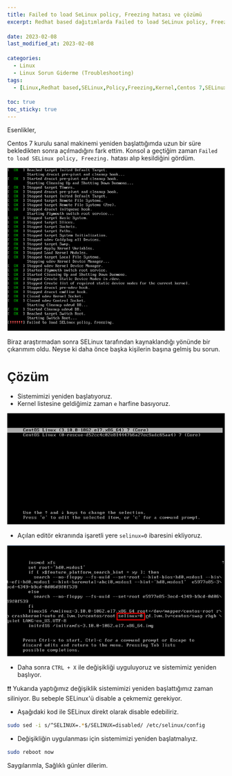 ```yaml
---
title: Failed to load SeLinux policy, Freezing hatası ve çözümü
excerpt: Redhat based dağıtımlarda Failed to load SeLinux policy, Freezing hatası ve çözümü

date: 2023-02-08
last_modified_at: 2023-02-08

categories:
  - Linux
  - Linux Sorun Giderme (Troubleshooting)
tags: 
  - [Linux,Redhat based,SELinux,Policy,Freezing,Kernel,Centos 7,SELinux disable]

toc: true
toc_sticky: true
---
```


Esenlikler,

Centos 7 kurulu sanal makinemi yeniden başlattığımda uzun bir süre bekledikten sonra açılmadığını fark ettim. Konsol a geçtiğim zaman `Failed to load SELinux policy, Freezing.` hatası alıp kesildiğini gördüm.

![](https://raw.githubusercontent.com/sercangezer/sercangezer.github.io/main/images/2023/20230208-Centos7-failed-to-load-selinux-policy-freezing01.png)

Biraz araştırmadan sonra SELinux tarafından kaynaklandığı yönünde bir çıkarımım oldu. Neyse ki daha önce başka kişilerin başına gelmiş bu sorun.

# Çözüm

* Sistemimizi yeniden başlatıyoruz.
* Kernel listesine geldiğimiz zaman `e` harfine basıyoruz.

![](https://raw.githubusercontent.com/sercangezer/sercangezer.github.io/main/images/2023/20230208-Centos7-failed-to-load-selinux-policy-freezing-kernel-list.png)

* Açılan editör ekranında işaretli yere `selinux=0` ibaresini ekliyoruz.

![](https://raw.githubusercontent.com/sercangezer/sercangezer.github.io/main/images/2023/20230208-Centos7-failed-to-load-selinux-policy-freezing-selinux-0.png)

* Daha sonra `CTRL + X` ile değişikliği uyguluyoruz ve sistemimiz yeniden başlıyor.

❗❗ Yukarıda yaptığımız değişiklik sistemimizi yeniden başlattığımız zaman siliniyor. Bu sebeple SELinux'ü disable a çekmemiz gerekiyor.

* Aşağıdaki kod ile SELinux direkt olarak disable edebiliriz.

```bash
sudo sed -i s/^SELINUX=.*$/SELINUX=disabled/ /etc/selinux/config
```

* Değişikliğin uygulanması için sistemimizi yeniden başlatmalıyız.

```bash
sudo reboot now
```

Saygılarımla,
Sağlıklı günler dilerim.